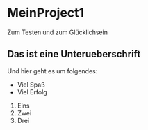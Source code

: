 # MeinProject1
Zum Testen und zum Glücklichsein

## Das ist eine Unterueberschrift ##

Und hier geht es um folgendes:
* Viel Spaß
* Viel Erfolg

1. Eins  
2. Zwei
3. Drei


